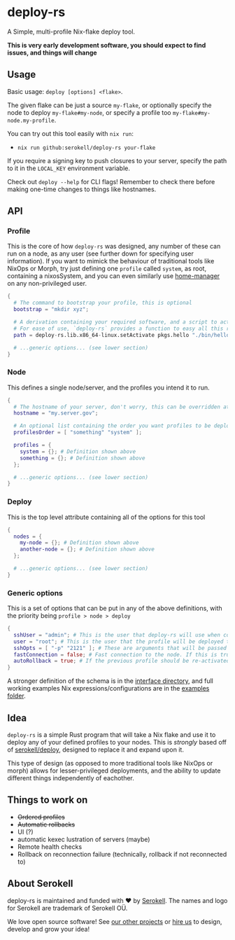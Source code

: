 <!--
SPDX-FileCopyrightText: 2020 Serokell <https://serokell.io/>

SPDX-License-Identifier: MPL-2.0
-->

# deploy-rs

A Simple, multi-profile Nix-flake deploy tool.

**This is very early development software, you should expect to find issues, and things will change**

## Usage

Basic usage: `deploy [options] <flake>`.

The given flake can be just a source `my-flake`, or optionally specify the node to deploy `my-flake#my-node`, or specify a profile too `my-flake#my-node.my-profile`.

You can try out this tool easily with `nix run`:
- `nix run github:serokell/deploy-rs your-flake`

If you require a signing key to push closures to your server, specify the path to it in the `LOCAL_KEY` environment variable.

Check out `deploy --help` for CLI flags! Remember to check there before making one-time changes to things like hostnames.

## API

### Profile

This is the core of how `deploy-rs` was designed, any number of these can run on a node, as any user (see further down for specifying user information). If you want to mimick the behaviour of traditional tools like NixOps or Morph, try just defining one `profile` called `system`, as root, containing a nixosSystem, and you can even similarly use [home-manager](https://github.com/nix-community/home-manager) on any non-privileged user.

```nix
{
  # The command to bootstrap your profile, this is optional
  bootstrap = "mkdir xyz";

  # A derivation containing your required software, and a script to activate it in `${path}/activate`
  # For ease of use, `deploy-rs` provides a function to easy all this required activation script to any derivation
  path = deploy-rs.lib.x86_64-linux.setActivate pkgs.hello "./bin/hello";

  # ...generic options... (see lower section)
}
```

### Node

This defines a single node/server, and the profiles you intend it to run.

```nix
{
  # The hostname of your server, don't worry, this can be overridden at runtime if needed
  hostname = "my.server.gov";

  # An optional list containing the order you want profiles to be deployed.
  profilesOrder = [ "something" "system" ];

  profiles = {
    system = {}; # Definition shown above
    something = {}; # Definition shown above
  };

  # ...generic options... (see lower section)
}
```

### Deploy

This is the top level attribute containing all of the options for this tool

```nix
{
  nodes = {
    my-node = {}; # Definition shown above
    another-node = {}; # Definition shown above
  };

  # ...generic options... (see lower section)
}
```

### Generic options

This is a set of options that can be put in any of the above definitions, with the priority being `profile > node > deploy`

```nix
{
  sshUser = "admin"; # This is the user that deploy-rs will use when connecting
  user = "root"; # This is the user that the profile will be deployed to (will use sudo if not the same as above)
  sshOpts = [ "-p" "2121" ]; # These are arguments that will be passed to SSH
  fastConnection = false; # Fast connection to the node. If this is true, copy the whole closure instead of letting the node substitute
  autoRollback = true; # If the previous profile should be re-activated if activation fails
}
```

A stronger definition of the schema is in the [interface directory](./interface), and full working examples Nix expressions/configurations are in the [examples folder](./examples).

## Idea

`deploy-rs` is a simple Rust program that will take a Nix flake and use it to deploy any of your defined profiles to your nodes. This is _strongly_ based off of [serokell/deploy](https://github.com/serokell/deploy), designed to replace it and expand upon it.

This type of design (as opposed to more traditional tools like NixOps or morph) allows for lesser-privileged deployments, and the ability to update different things independently of eachother.

## Things to work on

- ~~Ordered profiles~~
- ~~Automatic rollbacks~~
- UI (?)
- automatic kexec lustration of servers (maybe)
- Remote health checks
- Rollback on reconnection failure (technically, rollback if not reconnected to)

## About Serokell

deploy-rs is maintained and funded with ❤️ by [Serokell](https://serokell.io/).
The names and logo for Serokell are trademark of Serokell OÜ.

We love open source software! See [our other projects](https://serokell.io/community?utm_source=github) or [hire us](https://serokell.io/hire-us?utm_source=github) to design, develop and grow your idea!